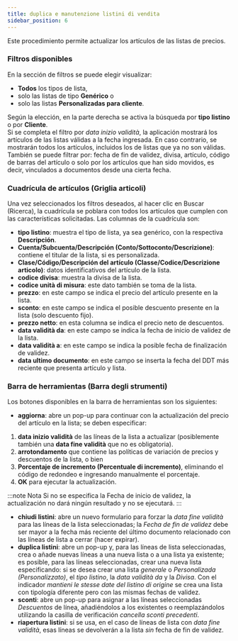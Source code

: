 ```yaml
---
title: duplica e manutenzione listini di vendita
sidebar_position: 6
---
```


Este procedimiento permite actualizar los artículos de las listas de precios.       

### Filtros disponibles

En la sección de filtros se puede elegir visualizar:           
- **Todos** los tipos de lista,       
- solo las listas de tipo **Genérico** o        
- solo las listas **Personalizadas para cliente**.        

Según la elección, en la parte derecha se activa la búsqueda por **tipo listino** o por **Cliente**.         
Si se completa el filtro por *data inizio validità*, la aplicación mostrará los artículos de las listas válidas a la fecha ingresada. En caso contrario, se mostrarán todos los artículos, incluidos los de listas que ya no son válidas.         
También se puede filtrar por: fecha de fin de validez, divisa, artículo, código de barras del artículo o solo por los artículos que han sido movidos, es decir, vinculados a documentos desde una cierta fecha.

### Cuadrícula de artículos (Griglia articoli)

Una vez seleccionados los filtros deseados, al hacer clic en Buscar (Ricerca), la cuadrícula se poblara con todos los artículos que cumplen con las características solicitadas. Las columnas de la cuadrícula son:      
- **tipo listino**: muestra el tipo de lista, ya sea genérico, con la respectiva **Descripción**.      
- **Cuenta/Subcuenta/Descripción (Conto/Sottoconto/Descrizione)**: contiene el titular de la lista, si es personalizada.       
- **Clase/Código/Descripción del artículo (Classe/Codice/Descrizione articolo)**: datos identificativos del artículo de la lista.      
- **codice divisa**: muestra la divisa de la lista.    
- **codice unità di misura**: este dato también se toma de la lista.      
- **prezzo**: en este campo se indica el precio del artículo presente en la lista.        
- **sconto**: en este campo se indica el posible descuento presente en la lista (solo descuento fijo).
- **prezzo netto**: en esta columna se indica el precio neto de descuentos.    
- **data validità da**: en este campo se indica la fecha de inicio de validez de la lista.      
- **data validità a**: en este campo se indica la posible fecha de finalización de validez.      
- **data ultimo documento**: en este campo se inserta la fecha del DDT más reciente que presenta artículo y lista.    

### Barra de herramientas (Barra degli strumenti)

Los botones disponibles en la barra de herramientas son los siguientes:     
- **aggiorna**: abre un pop-up para continuar con la actualización del precio del artículo en la lista; se deben especificar:
1. **data inizio validità** de las líneas de la lista a actualizar (posiblemente también una **data fine validità** que no es obligatoria).
2. **arrotondamento** que contiene las políticas de variación de precios y descuentos de la lista, o bien
3. **Porcentaje de incremento (Percentuale di incremento)**, eliminando el código de redondeo e ingresando manualmente el porcentaje.
4. **OK** para ejecutar la actualización.

:::note Nota
Si no se especifica la Fecha de inicio de validez, la actualización no dará ningún resultado y no se ejecutará.
:::  

- **chiudi listini**: abre un nuevo formulario para forzar la *data fine validità* para las líneas de la lista seleccionadas; la *Fecha de fin de validez* debe ser mayor a la fecha más reciente del último documento relacionado con las líneas de lista a cerrar (hacer expirar).      
- **duplica listini**: abre un pop-up y, para las líneas de lista seleccionadas, crea o añade nuevas líneas a una nueva lista o a una lista ya existente; es posible, para las líneas seleccionadas, crear una nueva lista especificando: si se desea crear una lista *generale* o *Personalizada (Personalizzato)*, el *tipo listino*, la *data validità da* y la *Divisa*. Con el indicador *mantieni le stesse date del listino di origine* se crea una lista con tipología diferente pero con las mismas fechas de validez.
- **sconti**: abre un pop-up para asignar a las líneas seleccionadas *Descuentos* de línea, añadiéndolos a los existentes o reemplazándolos utilizando la casilla de verificación *cancella sconti precedenti*.
- **riapertura listini**: si se usa, en el caso de líneas de lista con *data fine validità*, esas líneas se devolverán a la lista *sin* fecha de fin de validez.